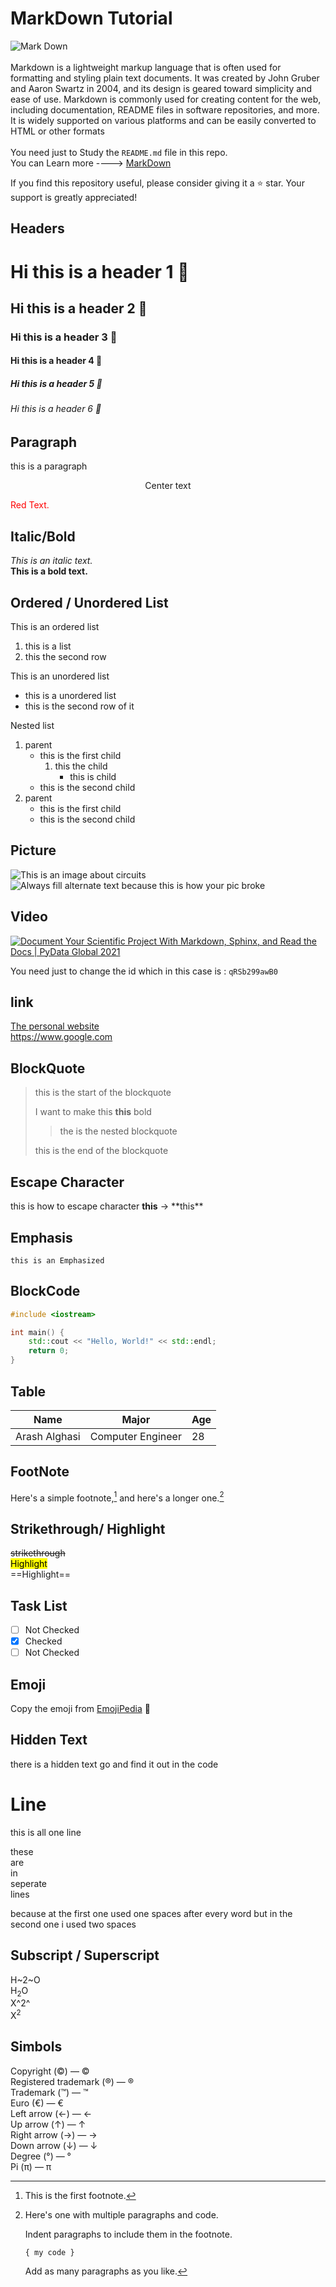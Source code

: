 # MarkDown Tutorial
![Mark Down](MarkDownBanner.png)  
<br/>
Markdown is a lightweight markup language that is often used for formatting and styling plain text documents. It was created by John Gruber and Aaron Swartz in 2004, and its design is geared toward simplicity and ease of use. Markdown is commonly used for creating content for the web, including documentation, README files in software repositories, and more. It is widely supported on various platforms and can be easily converted to HTML or other formats  <br/>
<br/>
You need just to Study the `README.md` file in this repo.  
You can Learn more  ----> [MarkDown](https://www.markdownguide.org/)  

If you find this repository useful, please consider giving it a ⭐ star. Your support is greatly appreciated!
 
## Headers
# Hi this is a header 1  👋
## Hi this is a header 2 👋
### Hi this is a header 3 👋
#### Hi this is a header 4 👋
##### Hi this is a header 5 👋
###### Hi this is a header 6 👋 

## Paragraph
this is a paragraph
<p style="text-align:center">Center text</p>  
<p style="color:red">Red Text.</p>
  
## Italic/Bold
*This is an italic text.*  
__This is a bold text.__

## Ordered / Unordered List
This is an ordered list
 1. this is a list
 2. this the second row

This is an unordered list
 - this is a unordered list
 - this is the second row of it

Nested list

 1. parent 
    - this is the first child
        1. this the child
            - this is child
    - this is the second child
1. parent 
   - this is the first child
   - this is the second child

## Picture
![This is an image about circuits](circuit.jpg)
![ Always fill alternate text because this is how your pic broke](circuits.jpg)

## Video
[![Document Your Scientific Project With Markdown, Sphinx, and Read the Docs | PyData Global 2021](https://img.youtube.com/vi/qRSb299awB0/0.jpg)](https://www.youtube.com/watch?v=qRSb299awB0)  

You need just to change the id which in this case is : `qRSb299awB0`

## link
[The personal website](https://cv.arashalghasi.me)    
<https://www.google.com>

## BlockQuote
> this is the start of the blockquote 
>
>
>
>I want to make this **this** bold
>
>>the is the nested blockquote
>
>this is the end of the blockquote

## Escape Character
this is how to escape character   **this**   -> \*\*this\*\*

## Emphasis
`this is an Emphasized`

## BlockCode
```Cpp
#include <iostream>

int main() {
    std::cout << "Hello, World!" << std::endl;
    return 0;
}


```

## Table
| Name          | Major                | Age     |
| --------      | -------              | ------- |
| Arash Alghasi | Computer Engineer    | 28      |

## FootNote
Here's a simple footnote,[^1] and here's a longer one.[^bignote]

[^1]: This is the first footnote.

[^bignote]: Here's one with multiple paragraphs and code.

    Indent paragraphs to include them in the footnote.

    `{ my code }`

    Add as many paragraphs as you like.

## Strikethrough/ Highlight
~~strikethrough~~  
<mark> Highlight </mark>  
==Highlight==

## Task List
 - [ ] Not Checked
 - [x] Checked
 - [ ] Not Checked

<!-- ### styled head line to CSS id {#id}
### styled head line to css class {.id} -->

## Emoji
Copy the emoji from [EmojiPedia](https://emojipedia.org/robot)  🤖 
## Hidden Text
there is a hidden text go and find it out in the code

[Good job you found it!]: #

<!-- this is an html comment which we can see to put it as well in the md file -->

# Line
this 
is 
all 
one 
line 

these  
are   
in  
seperate   
lines

because at the first one used one spaces after every word but in the second
one i used two spaces

## Subscript / Superscript
H~2~O  
H<sub>2</sub>O  
X^2^  
X<sup>2</sup>

## Simbols
Copyright (©) — &copy;  
Registered trademark (®) — &reg;  
Trademark (™) — &trade;  
Euro (€) — &euro;  
Left arrow (←) — &larr;  
Up arrow (↑) — &uarr;  
Right arrow (→) — &rarr;  
Down arrow (↓) — &darr;  
Degree (°) — &#176;  
Pi (π) — &#960;  
